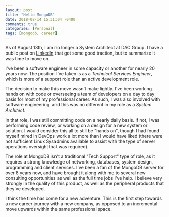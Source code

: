 ```yaml
---
layout: post
title: "Hello MongoDB"
date: 2018-08-14 15:31:04 -0400
comments: true
categories: [Personal]
tags: [mongodb, career]
---
```


As of August 13th, I am no longer a System Architect at DAC Group. I have a public post on [LinkedIn](https://www.linkedin.com/feed/update/urn:li:activity:6432589236368601088/) that got some good traction, but to summarize it was time to move on.

I've been a software engineer in some capacity or another for nearly 20 years now. The position I've taken is as a *Technical Services Engineer*, which is more of a support role than an active development role.

The decision to make this move wasn't make lightly. I've been working hands on with code or overseeing a team of developers on a day to day basis for most of my professional career. As such, I was also involved with software engineering, and this was no different in my role as a *System Architect*.

In that role, I was still committing code on a nearly daily basis. If not, I was performing code review, or working on a design for a new system or solution. I would consider this all to still be "hands on", though I had found myself mired in DevOps work a lot more than I would have liked (there were not sufficient Linux Sysadmins available to assist with the type of server operations oversight that was required).

The role at MongoDB isn't a traditional "Tech Support" type of role, as it requires a strong knowledge of networking, databases, system design, programming and client services. I've been a fan of the MongoDB server for over 8 years now, and have brought it along with me to several new consulting opportunities as well as the full time jobs I've help. I believe very strongly in the quality of this product, as well as the peripheral products that they've developed.

I think the time has come for a new adventure. This is the first step towards a new career journey with a new company, as opposed to an incremental move upwards within the same professional space.